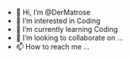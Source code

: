 - 👋 Hi, I’m @DerMatrose
- 👀 I’m interested in Coding
- 🌱 I’m currently learning Coding
- 💞️ I’m looking to collaborate on ...
- 📫 How to reach me ...

<!---
DerMatrose/DerMatrose is a ✨ special ✨ repository because its `README.md` (this file) appears on your GitHub profile.
You can click the Preview link to take a look at your changes.
--->
